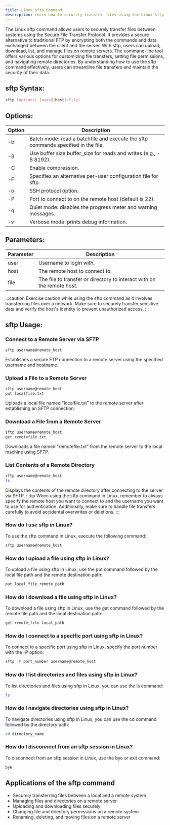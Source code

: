 ```yaml
---
title: Linux sftp command
description: Learn how to securely transfer files using the Linux sftp command. Find out about commands, options, and examples in this comprehensive guide.
---
```


The Linux sftp command allows users to securely transfer files between systems using the Secure File Transfer Protocol. It provides a secure alternative to traditional FTP by encrypting both the commands and data exchanged between the client and the server. With sftp, users can upload, download, list, and manage files on remote servers. The command-line tool offers various options for customizing file transfers, setting file permissions, and navigating remote directories. By understanding how to use the sftp command effectively, users can streamline file transfers and maintain the security of their data.

## sftp Syntax:
```bash
sftp [options] [user@]host[:file]
```
## Options:
| Option | Description                            |
|--------|----------------------------------------|
| -b     | Batch mode: read a batchfile and execute the sftp commands specified in the file. |
| -B     | Use buffer size buffer_size for reads and writes (e.g., -B 8192). |
| -C     | Enable compression.                    |
| -F     | Specifies an alternative per-user configuration file for sftp. |
| -o     | SSH protocol option.                   |
| -P     | Port to connect to on the remote host (default is 22). |
| -q     | Quiet mode: disables the progress meter and warning messages. |
| -v     | Verbose mode: prints debug information. |

## Parameters:
| Parameter | Description                          |
|-----------|--------------------------------------|
| user      | Username to login with.              |
| host      | The remote host to connect to.       |
| file      | The file to transfer or directory to interact with on the remote host. |

:::caution
Exercise caution while using the sftp command as it involves transferring files over a network. Make sure to securely transfer sensitive data and verify the host's identity to prevent unauthorized access.
:::

## sftp Usage:

### Connect to a Remote Server via SFTP
```bash
sftp username@remote_host
```
Establishes a secure FTP connection to a remote server using the specified username and hostname.

### Upload a File to a Remote Server
```bash
sftp username@remote_host
put localfile.txt
```
Uploads a local file named "localfile.txt" to the remote server after establishing an SFTP connection.

### Download a File from a Remote Server
```bash
sftp username@remote_host
get remotefile.txt
```
Downloads a file named "remotefile.txt" from the remote server to the local machine using SFTP.

### List Contents of a Remote Directory
```bash
sftp username@remote_host
ls
```
Displays the contents of the remote directory after connecting to the server via SFTP.
:::tip
When using the sftp command in Linux, remember to always specify the remote host you want to connect to and the username you want to use for authentication. Additionally, make sure to handle file transfers carefully to avoid accidental overwrites or deletions.
:::

### How do I use sftp in Linux?
To use the sftp command in Linux, execute the following command:
```bash
sftp username@remote_host
```

### How do I upload a file using sftp in Linux?
To upload a file using sftp in Linux, use the put command followed by the local file path and the remote destination path:
```bash
put local_file remote_path
```

### How do I download a file using sftp in Linux?
To download a file using sftp in Linux, use the get command followed by the remote file path and the local destination path:
```bash
get remote_file local_path
```

### How do I connect to a specific port using sftp in Linux?
To connect to a specific port using sftp in Linux, specify the port number with the -P option:
```bash
sftp -P port_number username@remote_host
```

### How do I list directories and files using sftp in Linux?
To list directories and files using sftp in Linux, you can use the ls command:
```bash
ls
```

### How do I navigate directories using sftp in Linux?
To navigate directories using sftp in Linux, you can use the cd command followed by the directory path:
```bash
cd directory_name
```

### How do I disconnect from an sftp session in Linux?
To disconnect from an sftp session in Linux, use the bye or exit command:
```bash
bye
```

## Applications of the sftp command

- Securely transferring files between a local and a remote system
- Managing files and directories on a remote server
- Uploading and downloading files securely
- Changing file and directory permissions on a remote system
- Renaming, deleting, and moving files on a remote server